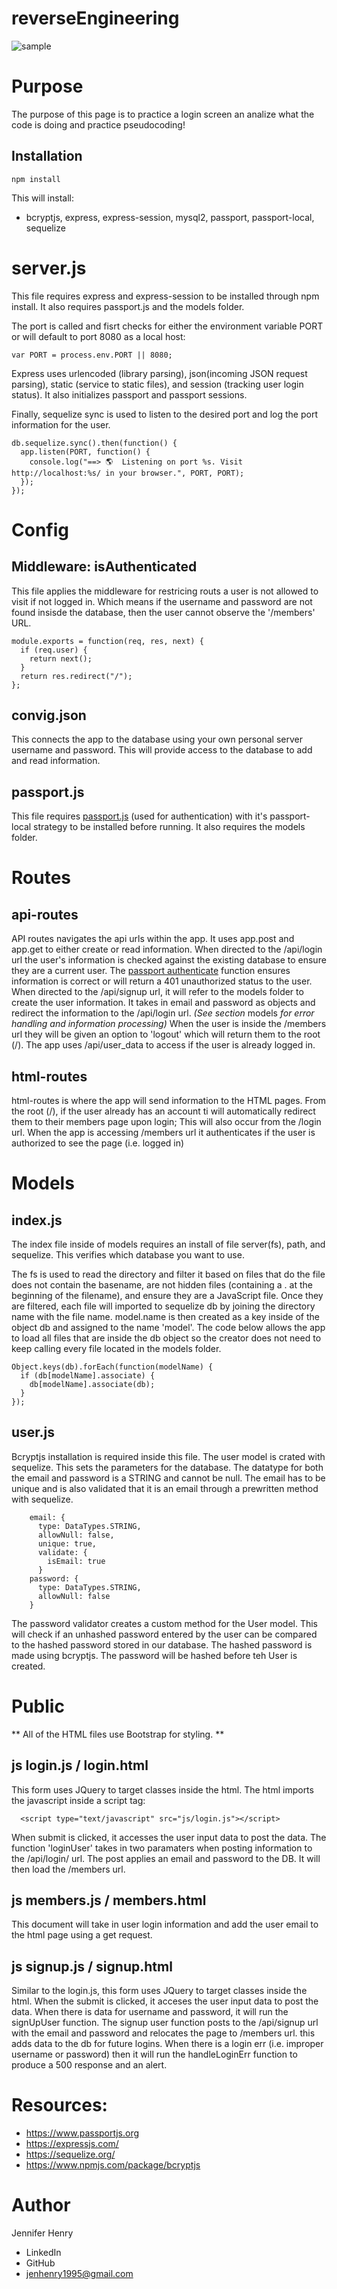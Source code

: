 # reverseEngineering

![sample](sample.png)

# Purpose

The purpose of this page is to practice a login screen an analize what the code is doing and practice pseudocoding!

## Installation

``` 
npm install
```
This will install:
* bcryptjs, express, express-session, mysql2, passport, passport-local, sequelize

# server.js

This file requires express and express-session to be installed through npm install. It also requires passport.js and the models folder. 

The port is called and fisrt checks for either the environment variable PORT or will default to port 8080 as a local host:
```
var PORT = process.env.PORT || 8080;
```
Express uses urlencoded (library parsing), json(incoming JSON request parsing), static (service to static files), and session (tracking user login status). It also initializes passport and passport sessions.

Finally, sequelize sync is used to listen to the desired port and log the port information for the user.

```
db.sequelize.sync().then(function() {
  app.listen(PORT, function() {
    console.log("==> 🌎  Listening on port %s. Visit http://localhost:%s/ in your browser.", PORT, PORT);
  });
});
```

# Config

## Middleware: isAuthenticated

This file applies the middleware for restricing routs a user is not allowed to visit if not logged in. Which means if the username and password are not found insisde the database, then the user cannot observe the '/members' URL. 
```
module.exports = function(req, res, next) {
  if (req.user) {
    return next();
  }
  return res.redirect("/");
};
```

## convig.json

This connects the app to the database using your own personal server username and password. This will provide access to the database to add and read information.

## passport.js

This file requires [passport.js](https://www.passportjs.org) (used for authentication) with it's passport-local strategy to be installed before running. It also requires the models folder. 

# Routes

## api-routes

API routes navigates the api urls within the app. It uses app.post and app.get to either create or read information. When directed to the /api/login url the user's information is checked against the existing database to ensure they are a current user. The [passport authenticate](http://www.passportjs.org/docs/authenticate/) function ensures information is correct or will return a 401 unauthorized status to the user. When directed to the /api/signup url, it will refer to the models folder to create the user information. It takes in email and password as objects and redirect the information to the /api/login url. _(See section_ models _for error handling and information processing)_ When the user is inside the /members url they will be given an option to 'logout' which will return them to the root (/). The app uses /api/user_data to access if the user is already logged in.  

## html-routes

html-routes is where the app will send information to the HTML pages. From the root (/), if the user already has an account ti will automatically redirect them to their members page upon login; This will also occur from the /login url. When the app is accessing /members url it authenticates if the user is authorized to see the page (i.e. logged in)

# Models

## index.js

The index file inside of models requires an install of file server(fs), path, and sequelize. This verifies which database you want to use. 

The fs is used to read the directory and filter it based on files that do the file does not contain the basename, are not hidden files (containing a . at the beginning of the filename), and ensure they are a JavaScript file. Once they are filtered, each file will imported to sequelize db by joining the directory name with the file name. model.name is then created as a key inside of the object db and assigned to the name 'model'. The code below allows the app to load all files that are inside the db object so the creator does not need to keep calling every file located in the models folder.

```
Object.keys(db).forEach(function(modelName) {
  if (db[modelName].associate) {
    db[modelName].associate(db);
  }
});
```

## user.js

Bcryptjs installation is required inside this file. The user model is crated with sequelize. This sets the parameters for the database. The datatype for both the email and password is a STRING and cannot be null. The email has to be unique and is also validated that it is an email through a prewritten method with sequelize. 

```
    email: {
      type: DataTypes.STRING,
      allowNull: false,
      unique: true,
      validate: {
        isEmail: true
      }
    password: {
      type: DataTypes.STRING,
      allowNull: false
    }
```
The password validator creates a custom method for the User model. This will check if an unhashed password entered by the user can be compared to the hashed password stored in our database. The hashed password is made using bcryptjs. The password will be hashed before teh User is created.

# Public

** All of the HTML files use Bootstrap for styling. **

## js login.js / login.html

This form uses JQuery to target classes inside the html. The html imports the javascript inside a script tag:
```
  <script type="text/javascript" src="js/login.js"></script>
```
When submit is clicked, it accesses the user input data to post the data. The function 'loginUser' takes in two paramaters when posting information to the /api/login/ url. The post applies an email and password to the DB. It will then load the /members url. 

## js members.js / members.html

This document will take in user login information and add the user email to the html page using a get request.

## js signup.js / signup.html

Similar to the login.js, this form uses JQuery to target classes inside the html. When the submit is clicked, it acceses the user input data to post the data. When there is data for username and password, it will run the signUpUser function. The signup user function posts to the /api/signup url with the email and password and relocates the page to /members url. this adds data to the db for future logins. When there is a login err (i.e. improper username or password) then it will run the handleLoginErr function to produce a 500 response and an alert.

# Resources:

* https://www.passportjs.org
* https://expressjs.com/
* https://sequelize.org/
* https://www.npmjs.com/package/bcryptjs

# Author

Jennifer Henry

* LinkedIn
* GitHub
* jenhenry1995@gmail.com
